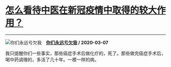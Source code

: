 # [怎么看待中医在新冠疫情中取得的较大作用？](https://www.zhihu.com/answer/1063241462)

-------------------------------------------------------------------

![你们永远亏欠我](https://pic4.zhimg.com/4b2358ef11a8be66b5b371c43acd34b4.jpg?source=1940ef5c "你们永远亏欠我")&emsp;**[你们永远亏欠我](https://www.zhihu.com/people/pei-ji-13-85) / 2020-03-07**

我只提醒你们一些事实，那些癌症手术后做化疗的，死了。那些做完癌症手术后，喝中药调理的，多活了几十年。一模一样的病。

